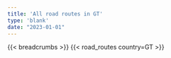 ```yaml
---
title: 'All road routes in GT'
type: 'blank'
date: "2023-01-01"
---
```


{{< breadcrumbs >}}
{{< road_routes country=GT >}}
